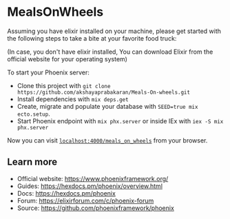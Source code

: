 # MealsOnWheels

Assuming you have elixir installed on your machine, please get started with the following steps to take a bite at your favorite food truck:

(In case, you don't have elixir installed, You can download Elixir from the official website for your operating system)

To start your Phoenix server:


  * Clone this project with `git clone https://github.com/akshayaprabakaran/Meals-On-wheels.git`
  * Install dependencies with `mix deps.get`
  * Create, migrate and populate your database with `SEED=true mix ecto.setup`. 
  * Start Phoenix endpoint with `mix phx.server` or inside IEx with `iex -S mix phx.server`

Now you can visit [`localhost:4000/meals_on_wheels`](http://localhost:4000/meals_on_wheels) from your browser.

## Learn more

  * Official website: https://www.phoenixframework.org/
  * Guides: https://hexdocs.pm/phoenix/overview.html
  * Docs: https://hexdocs.pm/phoenix
  * Forum: https://elixirforum.com/c/phoenix-forum
  * Source: https://github.com/phoenixframework/phoenix
